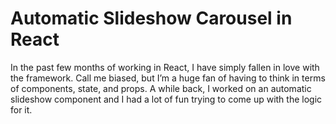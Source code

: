 # Automatic Slideshow Carousel in React

In the past few months of working in React, I have simply fallen in love with the framework. Call me biased, but I’m a huge fan of having to think in terms of components, state, and props. A while back, I worked on an automatic slideshow component and I had a lot of fun trying to come up with the logic for it.

